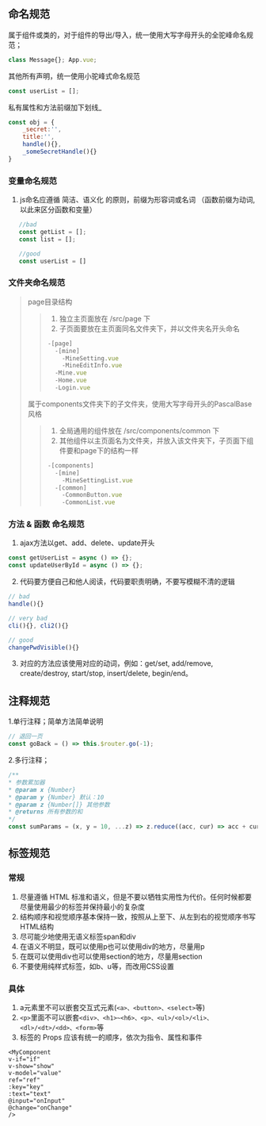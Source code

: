## 命名规范

属于组件或类的，对于组件的导出/导入，统一使用大写字母开头的全驼峰命名规范；
```js
class Message{}; App.vue;
```

其他所有声明，统一使用小驼峰式命名规范
```js
const userList = [];
```
私有属性和方法前缀加下划线_
```js
const obj = {
    _secret:'',
    title:'',
    handle(){},
    _someSecretHandle(){}
}
```
 ### 变量命名规范
 1. js命名应遵循 简洁、语义化 的原则，前缀为形容词或名词 （函数前缀为动词, 以此来区分函数和变量）
 ```js
    //bad
    const getList = [];
    const list = [];

    //good
    const userList = []
 ```
 ### 文件夹命名规范
 > page目录结构
 >> 1. 独立主页面放在 /src/page 下
 >> 2. 子页面要放在主页面同名文件夹下，并以文件夹名开头命名
 >> ```js
 >> -[page]
 >>   -[mine]
 >>     -MineSetting.vue
 >>     -MineEditInfo.vue
 >>   -Mine.vue
 >>   -Home.vue
 >>   -Login.vue
 >> ```
 > 
 > 属于components文件夹下的子文件夹，使用大写字母开头的PascalBase风格
 >> 1. 全局通用的组件放在 /src/components/common 下
 >> 2. 其他组件以主页面名为文件夹，并放入该文件夹下，子页面下组件要和page下的结构一样
 >> ```js
 >> -[components]
 >>   -[mine]
 >>     -MineSettingList.vue
 >>   -[common]
 >>     -CommonButton.vue
 >>     -CommonList.vue
 >> ```
 >

 ### 方法 & 函数 命名规范
1. ajax方法以get、add、delete、update开头
```js
const getUserList = async () => {};
const updateUserById = async () => {};
```
2. 代码要方便自己和他人阅读，代码要职责明确，不要写模糊不清的逻辑

```js
// bad
handle(){}

// very bad
cli(){}, cli2(){}

// good
changePwdVisible(){}
```
3. 对应的方法应该使用对应的动词，例如：get/set, add/remove, create/destroy, start/stop, insert/delete, begin/end。
## 注释规范
  1.单行注释；简单方法简单说明
  ```js
  // 退回一页
  const goBack = () => this.$router.go(-1);
  ```
  2.多行注释；
  ```js
/**
 * 参数累加器
 * @param x {Number}
 * @param y {Number} 默认：10
 * @param z {Number[]} 其他参数
 * @returns 所有参数的和
 */
const sumParams = (x, y = 10, ...z) => z.reduce((acc, cur) => acc + cur, 0) + x + y;
  ```
## 标签规范
 ### 常规
  1. 尽量遵循 HTML 标准和语义，但是不要以牺牲实用性为代价。任何时候都要尽量使用最少的标签并保持最小的复杂度
  2. 结构顺序和视觉顺序基本保持一致，按照从上至下、从左到右的视觉顺序书写HTML结构
  3. 尽可能少地使用无语义标签span和div
  4. 在语义不明显，既可以使用p也可以使用div的地方，尽量用p
  5. 在既可以使用div也可以使用section的地方，尽量用section
  6. 不要使用纯样式标签，如b、u等，而改用CSS设置
  ### 具体
  1. a元素里不可以嵌套交互式元素(```<a>、<button>、<select>```等)
  2. ```<p>```里面不可以嵌套```<div>、<h1>~<h6>、<p>、<ul>/<ol>/<li>、<dl>/<dt>/<dd>、<form>```等
  3. 标签的 Props 应该有统一的顺序，依次为指令、属性和事件
  ```vue
<MyComponent
  v-if="if"
  v-show="show"
  v-model="value"
  ref="ref"
  :key="key"
  :text="text"
  @input="onInput"
  @change="onChange"
/>

  ```
   




